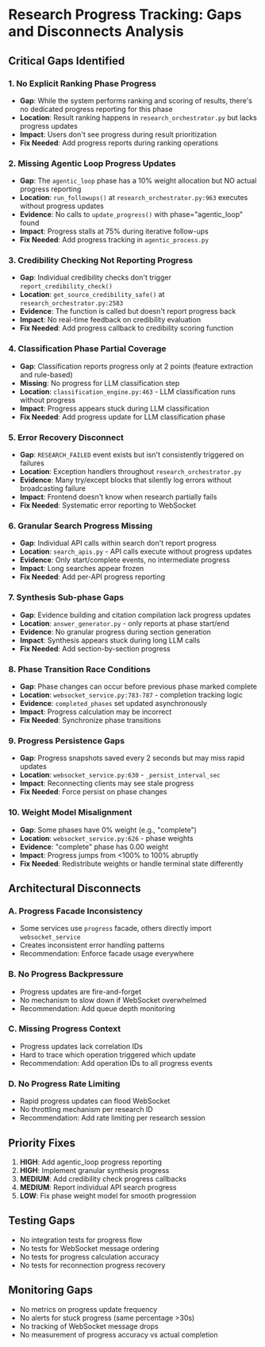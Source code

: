 # Research Progress Tracking: Gaps and Disconnects Analysis

## Critical Gaps Identified

### 1. **No Explicit Ranking Phase Progress**
- **Gap**: While the system performs ranking and scoring of results, there's no dedicated progress reporting for this phase
- **Location**: Result ranking happens in `research_orchestrator.py` but lacks progress updates
- **Impact**: Users don't see progress during result prioritization
- **Fix Needed**: Add progress reports during ranking operations

### 2. **Missing Agentic Loop Progress Updates**
- **Gap**: The `agentic_loop` phase has a 10% weight allocation but NO actual progress reporting
- **Location**: `run_followups()` at `research_orchestrator.py:963` executes without progress updates
- **Evidence**: No calls to `update_progress()` with phase="agentic_loop" found
- **Impact**: Progress stalls at 75% during iterative follow-ups
- **Fix Needed**: Add progress tracking in `agentic_process.py`

### 3. **Credibility Checking Not Reporting Progress**
- **Gap**: Individual credibility checks don't trigger `report_credibility_check()`
- **Location**: `get_source_credibility_safe()` at `research_orchestrator.py:2583`
- **Evidence**: The function is called but doesn't report progress back
- **Impact**: No real-time feedback on credibility evaluation
- **Fix Needed**: Add progress callback to credibility scoring function

### 4. **Classification Phase Partial Coverage**
- **Gap**: Classification reports progress only at 2 points (feature extraction and rule-based)
- **Missing**: No progress for LLM classification step
- **Location**: `classification_engine.py:463` - LLM classification runs without progress
- **Impact**: Progress appears stuck during LLM classification
- **Fix Needed**: Add progress update for LLM classification phase

### 5. **Error Recovery Disconnect**
- **Gap**: `RESEARCH_FAILED` event exists but isn't consistently triggered on failures
- **Location**: Exception handlers throughout `research_orchestrator.py`
- **Evidence**: Many try/except blocks that silently log errors without broadcasting failure
- **Impact**: Frontend doesn't know when research partially fails
- **Fix Needed**: Systematic error reporting to WebSocket

### 6. **Granular Search Progress Missing**
- **Gap**: Individual API calls within search don't report progress
- **Location**: `search_apis.py` - API calls execute without progress updates
- **Evidence**: Only start/complete events, no intermediate progress
- **Impact**: Long searches appear frozen
- **Fix Needed**: Add per-API progress reporting

### 7. **Synthesis Sub-phase Gaps**
- **Gap**: Evidence building and citation compilation lack progress updates
- **Location**: `answer_generator.py` - only reports at phase start/end
- **Evidence**: No granular progress during section generation
- **Impact**: Synthesis appears stuck during long LLM calls
- **Fix Needed**: Add section-by-section progress

### 8. **Phase Transition Race Conditions**
- **Gap**: Phase changes can occur before previous phase marked complete
- **Location**: `websocket_service.py:783-787` - completion tracking logic
- **Evidence**: `completed_phases` set updated asynchronously
- **Impact**: Progress calculation may be incorrect
- **Fix Needed**: Synchronize phase transitions

### 9. **Progress Persistence Gaps**
- **Gap**: Progress snapshots saved every 2 seconds but may miss rapid updates
- **Location**: `websocket_service.py:630` - `_persist_interval_sec`
- **Impact**: Reconnecting clients may see stale progress
- **Fix Needed**: Force persist on phase changes

### 10. **Weight Model Misalignment**
- **Gap**: Some phases have 0% weight (e.g., "complete")
- **Location**: `websocket_service.py:626` - phase weights
- **Evidence**: "complete" phase has 0.00 weight
- **Impact**: Progress jumps from <100% to 100% abruptly
- **Fix Needed**: Redistribute weights or handle terminal state differently

## Architectural Disconnects

### A. **Progress Facade Inconsistency**
- Some services use `progress` facade, others directly import `websocket_service`
- Creates inconsistent error handling patterns
- Recommendation: Enforce facade usage everywhere

### B. **No Progress Backpressure**
- Progress updates are fire-and-forget
- No mechanism to slow down if WebSocket overwhelmed
- Recommendation: Add queue depth monitoring

### C. **Missing Progress Context**
- Progress updates lack correlation IDs
- Hard to trace which operation triggered which update
- Recommendation: Add operation IDs to all progress events

### D. **No Progress Rate Limiting**
- Rapid progress updates can flood WebSocket
- No throttling mechanism per research ID
- Recommendation: Add rate limiting per research session

## Priority Fixes

1. **HIGH**: Add agentic_loop progress reporting
2. **HIGH**: Implement granular synthesis progress
3. **MEDIUM**: Add credibility check progress callbacks
4. **MEDIUM**: Report individual API search progress
5. **LOW**: Fix phase weight model for smooth progression

## Testing Gaps

- No integration tests for progress flow
- No tests for WebSocket message ordering
- No tests for progress calculation accuracy
- No tests for reconnection progress recovery

## Monitoring Gaps

- No metrics on progress update frequency
- No alerts for stuck progress (same percentage >30s)
- No tracking of WebSocket message drops
- No measurement of progress accuracy vs actual completion